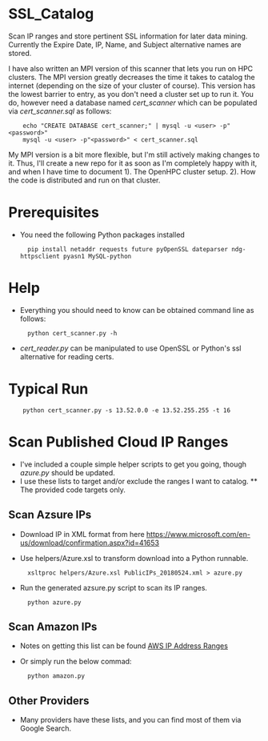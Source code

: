 # SSL_Catalog
Scan IP ranges and store pertinent SSL information for later data mining.  Currently the Expire Date, IP, Name, and Subject alternative names are stored.

I have also written an MPI version of this scanner that lets you run on HPC clusters.  The MPI version greatly decreases the time it takes to catalog the internet (depending on the size of your cluster of course).  This version has the lowest barrier to entry, as you don't need a cluster set up to run it.  You do, however need a database named *cert_scanner* which can be populated via *cert_scanner.sql* as follows:

        echo "CREATE DATABASE cert_scanner;" | mysql -u <user> -p"<password>"
        mysql -u <user> -p"<password>" < cert_scanner.sql

My MPI version is a bit more flexible, but I'm still actively making changes to it.  Thus, I'll create a new repo for it as soon as I'm completely happy with it, and when I have time to document 1). The OpenHPC cluster setup.  2). How the code is distributed and run on that cluster.

# Prerequisites

* You need the following Python packages installed

        pip install netaddr requests future pyOpenSSL dateparser ndg-httpsclient pyasn1 MySQL-python

# Help

* Everything you should need to know can be obtained command line as follows:

        python cert_scanner.py -h

* *cert_reader.py* can be manipulated to use OpenSSL or Python's ssl alternative for reading certs.

# Typical Run

        python cert_scanner.py -s 13.52.0.0 -e 13.52.255.255 -t 16

# Scan Published Cloud IP Ranges

* I've included a couple simple helper scripts to get you going, though *azure.py* should be updated.
* I use these lists to target and/or exclude the ranges I want to catalog.
** The provided code targets only.

## Scan Azsure IPs

* Download IP in XML format from here https://www.microsoft.com/en-us/download/confirmation.aspx?id=41653
* Use helpers/Azure.xsl to transform download into a Python runnable.

        xsltproc helpers/Azure.xsl PublicIPs_20180524.xml > azure.py

* Run the generated azsure.py script to scan its IP ranges.

        python azure.py

## Scan Amazon IPs

* Notes on getting this list can be found [AWS IP Address Ranges](https://docs.aws.amazon.com/general/latest/gr/aws-ip-ranges.html#aws-ip-download "AWS IP Address Range")

* Or simply run the below commad:

        python amazon.py

## Other Providers

* Many providers have these lists, and you can find most of them via Google Search.

